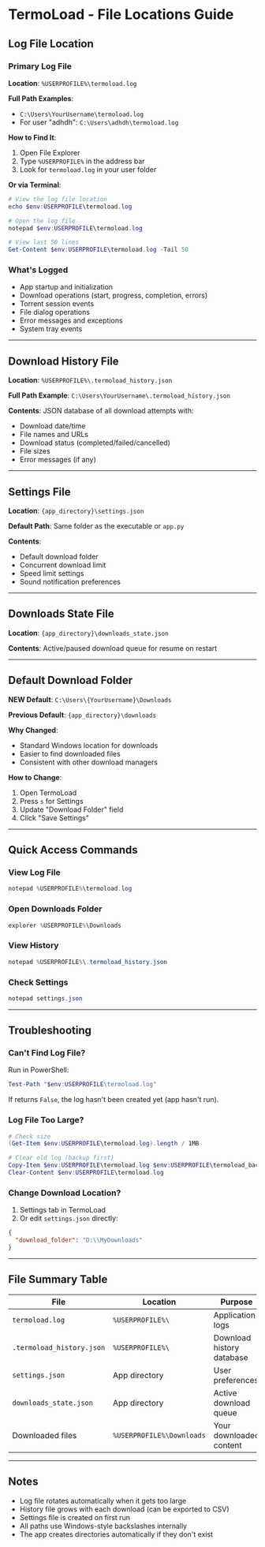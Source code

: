 # TermoLoad - File Locations Guide

## Log File Location

### Primary Log File
**Location**: `%USERPROFILE%\termoload.log`

**Full Path Examples**:
- `C:\Users\YourUsername\termoload.log`
- For user "adhdh": `C:\Users\adhdh\termoload.log`

**How to Find It**:
1. Open File Explorer
2. Type `%USERPROFILE%` in the address bar
3. Look for `termoload.log` in your user folder

**Or via Terminal**:
```powershell
# View the log file location
echo $env:USERPROFILE\termoload.log

# Open the log file
notepad $env:USERPROFILE\termoload.log

# View last 50 lines
Get-Content $env:USERPROFILE\termoload.log -Tail 50
```

### What's Logged
- App startup and initialization
- Download operations (start, progress, completion, errors)
- Torrent session events
- File dialog operations
- Error messages and exceptions
- System tray events

---

## Download History File

**Location**: `%USERPROFILE%\.termoload_history.json`

**Full Path Example**: `C:\Users\YourUsername\.termoload_history.json`

**Contents**: JSON database of all download attempts with:
- Download date/time
- File names and URLs
- Download status (completed/failed/cancelled)
- File sizes
- Error messages (if any)

---

## Settings File

**Location**: `{app_directory}\settings.json`

**Default Path**: Same folder as the executable or `app.py`

**Contents**:
- Default download folder
- Concurrent download limit
- Speed limit settings
- Sound notification preferences

---

## Downloads State File

**Location**: `{app_directory}\downloads_state.json`

**Contents**: Active/paused download queue for resume on restart

---

## Default Download Folder

**NEW Default**: `C:\Users\{YourUsername}\Downloads`

**Previous Default**: `{app_directory}\downloads`

**Why Changed**: 
- Standard Windows location for downloads
- Easier to find downloaded files
- Consistent with other download managers

**How to Change**:
1. Open TermoLoad
2. Press `s` for Settings
3. Update "Download Folder" field
4. Click "Save Settings"

---

## Quick Access Commands

### View Log File
```powershell
notepad %USERPROFILE%\termoload.log
```

### Open Downloads Folder
```powershell
explorer %USERPROFILE%\Downloads
```

### View History
```powershell
notepad %USERPROFILE%\.termoload_history.json
```

### Check Settings
```powershell
notepad settings.json
```

---

## Troubleshooting

### Can't Find Log File?
Run in PowerShell:
```powershell
Test-Path "$env:USERPROFILE\termoload.log"
```
If returns `False`, the log hasn't been created yet (app hasn't run).

### Log File Too Large?
```powershell
# Check size
(Get-Item $env:USERPROFILE\termoload.log).length / 1MB

# Clear old log (backup first)
Copy-Item $env:USERPROFILE\termoload.log $env:USERPROFILE\termoload_backup.log
Clear-Content $env:USERPROFILE\termoload.log
```

### Change Download Location?
1. Settings tab in TermoLoad
2. Or edit `settings.json` directly:
```json
{
  "download_folder": "D:\\MyDownloads"
}
```

---

## File Summary Table

| File | Location | Purpose |
|------|----------|---------|
| `termoload.log` | `%USERPROFILE%\` | Application logs |
| `.termoload_history.json` | `%USERPROFILE%\` | Download history database |
| `settings.json` | App directory | User preferences |
| `downloads_state.json` | App directory | Active download queue |
| Downloaded files | `%USERPROFILE%\Downloads` | Your downloaded content |

---

## Notes

- Log file rotates automatically when it gets too large
- History file grows with each download (can be exported to CSV)
- Settings file is created on first run
- All paths use Windows-style backslashes internally
- The app creates directories automatically if they don't exist
